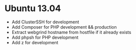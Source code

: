 # Ubuntu 13.04
- Add ClusterSSH for development
- Add Composer for PHP development && production
- Extract webgrind hostname from hostfile if it already exists
- Add phpsh for PHP development
- Add z for development
